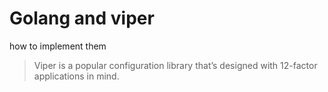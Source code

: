 # Golang and viper
how to implement them
>Viper is a popular configuration library that’s designed with 12-factor applications in mind.